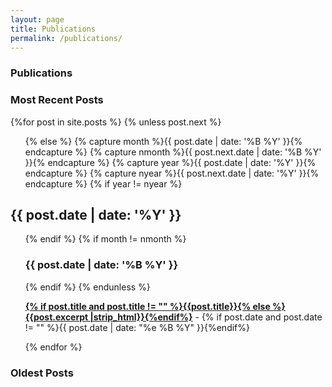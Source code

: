 ```yaml
---
layout: page
title: Publications
permalink: /publications/
---
```



<div id="archives">
  <section id="archive">
    <h3>Publications</h3>
    <div id="publication-list"></div>
  </section>
</div>

<script src="https://cdn.jsdelivr.net/npm/js-yaml@4.1.0/dist/js-yaml.min.js"></script>
<script>
  async function loadYAML() {
    const response = await fetch('{{ site.baseurl }}/publications.yaml');
    const text = await response.text();
    const data = jsyaml.load(text);

    const container = document.getElementById('publication-list');

    // Optional: Sort by date descending
    data.sort((a, b) => (b.date > a.date ? 1 : -1));

    data.forEach(pub => {
      const pubHTML = `
        <p>
          ${pub.authors} (${pub.date}) 
          <a href="${pub.URL}" target="_blank">${pub.title}</a>. 
          <em>${pub.journal}</em>. ${pub.additional}. 
          DOI: ${pub.DOI}
        </p>
      `;
      container.innerHTML += pubHTML;
    });
  }

  loadYAML();
</script>



<div id="archives">
  <section id="archive">
     <h3>Most Recent Posts</h3>
      {%for post in site.posts %}
      {% unless post.next %}
      <ul class="this">
          {% else %}
          {% capture month %}{{ post.date | date: '%B %Y' }}{% endcapture %}
          {% capture nmonth %}{{ post.next.date | date: '%B %Y' }}{% endcapture %}
          {% capture year %}{{ post.date | date: '%Y' }}{% endcapture %}
          {% capture nyear %}{{ post.next.date | date: '%Y' }}{% endcapture %}
          {% if year != nyear %}
      </ul>
      <h2 style="text-align:left;">{{ post.date | date: '%Y' }}</h2>
      <ul class="past">
          {% endif %}
          {% if month != nmonth %}
          <h3 style="text-align:left;">{{ post.date | date: '%B %Y' }}</h3>
          {% endif %}
          {% endunless %}
          <p><b><a href="{{ site.baseurl }}{{ post.url }}">{% if post.title and post.title != "" %}{{post.title}}{% else %}{{post.excerpt |strip_html}}{%endif%}</a></b> - {% if post.date and post.date != "" %}{{ post.date | date: "%e %B %Y" }}{%endif%}</p>
          {% endfor %}
      </ul>
    <h3>Oldest Posts</h3>
  </section>
</div>
